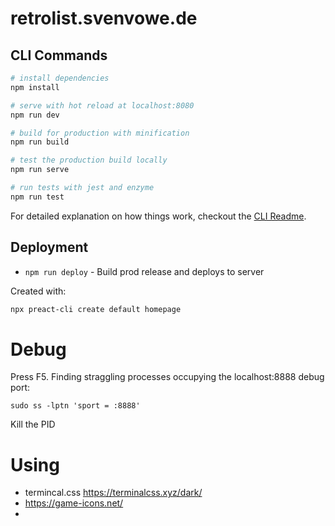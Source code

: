 # retrolist.svenvowe.de

## CLI Commands

```bash
# install dependencies
npm install

# serve with hot reload at localhost:8080
npm run dev

# build for production with minification
npm run build

# test the production build locally
npm run serve

# run tests with jest and enzyme
npm run test
```

For detailed explanation on how things work, checkout the [CLI Readme](https://github.com/developit/preact-cli/blob/master/README.md).

## Deployment

-   `npm run deploy` - Build prod release and deploys to server

Created with:

```bash
npx preact-cli create default homepage
```

# Debug

Press F5.
Finding straggling processes occupying the localhost:8888 debug port:

```
sudo ss -lptn 'sport = :8888'
```

Kill the PID

# Using

-   termincal.css https://terminalcss.xyz/dark/
-   https://game-icons.net/
-
